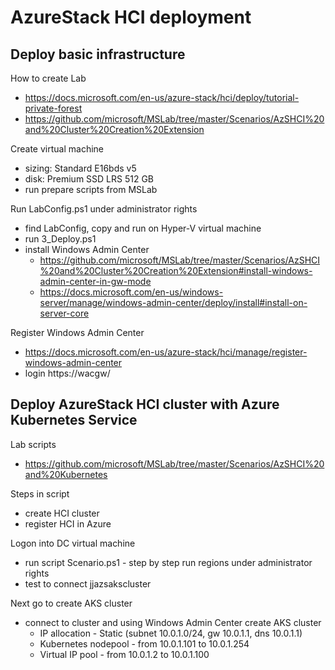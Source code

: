 # AzureStack HCI deployment

## Deploy basic infrastructure

How to create Lab
- https://docs.microsoft.com/en-us/azure-stack/hci/deploy/tutorial-private-forest
- https://github.com/microsoft/MSLab/tree/master/Scenarios/AzSHCI%20and%20Cluster%20Creation%20Extension

Create virtual machine
- sizing: Standard E16bds v5
- disk: Premium SSD LRS 512 GB
- run prepare scripts from MSLab

Run LabConfig.ps1 under administrator rights
- find LabConfig, copy and run on Hyper-V virtual machine
- run 3_Deploy.ps1
- install Windows Admin Center 
    - https://github.com/microsoft/MSLab/tree/master/Scenarios/AzSHCI%20and%20Cluster%20Creation%20Extension#install-windows-admin-center-in-gw-mode
    - https://docs.microsoft.com/en-us/windows-server/manage/windows-admin-center/deploy/install#install-on-server-core

Register Windows Admin Center
- https://docs.microsoft.com/en-us/azure-stack/hci/manage/register-windows-admin-center
- login https://wacgw/

## Deploy AzureStack HCI cluster with Azure Kubernetes Service

Lab scripts
- https://github.com/microsoft/MSLab/tree/master/Scenarios/AzSHCI%20and%20Kubernetes

Steps in script
- create HCI cluster
- register HCI in Azure

Logon into DC virtual machine 
- run script Scenario.ps1 - step by step run regions under administrator rights
- test to connect jjazsakscluster

Next go to create AKS cluster
- connect to cluster and using Windows Admin Center create AKS cluster 
    - IP allocation - Static (subnet 10.0.1.0/24, gw 10.0.1.1, dns 10.0.1.1)
    - Kubernetes nodepool - from 10.0.1.101 to 10.0.1.254
    - Virtual IP pool - from 10.0.1.2 to 10.0.1.100

